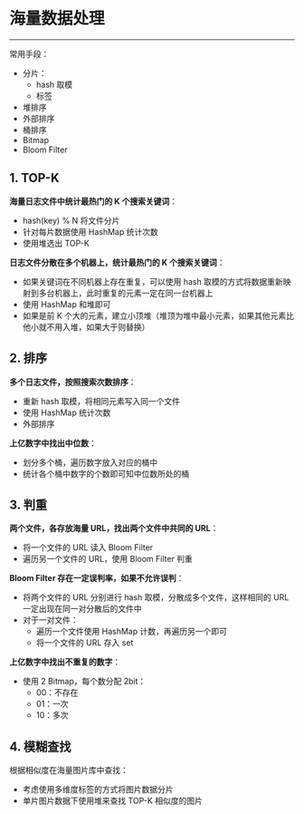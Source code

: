 # 海量数据处理

---

常用手段：

* 分片：
  * hash 取模
  * 标签
* 堆排序
* 外部排序
* 桶排序
* Bitmap
* Bloom Filter

## 1. TOP-K

**海量日志文件中统计最热门的 K 个搜索关键词**：

* hash(key) % N 将文件分片
* 针对每片数据使用 HashMap 统计次数
* 使用堆选出 TOP-K

**日志文件分散在多个机器上，统计最热门的 K 个搜索关键词**：

* 如果关键词在不同机器上存在重复，可以使用 hash 取模的方式将数据重新映射到多台机器上，此时重复的元素一定在同一台机器上
* 使用 HashMap 和堆即可
* 如果是前 K 个大的元素，建立小顶堆（堆顶为堆中最小元素，如果其他元素比他小就不用入堆，如果大于则替换）

## 2. 排序

**多个日志文件，按照搜索次数排序**：

* 重新 hash 取模，将相同元素写入同一个文件
* 使用 HashMap 统计次数
* 外部排序

**上亿数字中找出中位数**：

* 划分多个桶，遍历数字放入对应的桶中
* 统计各个桶中数字的个数即可知中位数所处的桶

## 3. 判重

**两个文件，各存放海量 URL，找出两个文件中共同的 URL**：

* 将一个文件的 URL 读入 Bloom Filter
* 遍历另一个文件的 URL，使用 Bloom Filter 判重

**Bloom Filter 存在一定误判率，如果不允许误判**：

* 将两个文件的 URL 分别进行 hash 取模，分散成多个文件，这样相同的 URL 一定出现在同一对分散后的文件中
* 对于一对文件：
  * 遍历一个文件使用 HashMap 计数，再遍历另一个即可
  * 将一个文件的 URL 存入 set

**上亿数字中找出不重复的数字**：

* 使用 2 Bitmap，每个数分配 2bit：
  * 00：不存在
  * 01：一次
  * 10：多次

## 4. 模糊查找

根据相似度在海量图片库中查找：

* 考虑使用多维度标签的方式将图片数据分片
* 单片图片数据下使用堆来查找 TOP-K 相似度的图片
